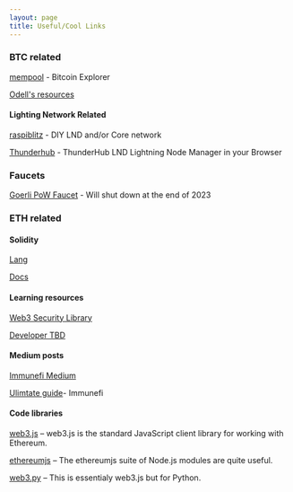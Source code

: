 ```yaml
---
layout: page
title: Useful/Cool Links
---
```


### BTC related
[mempool](https://mempool.space/) - Bitcoin Explorer

[Odell's resources](https://odell.xyz/#bitcoin-tools)

#### Lighting Network Related
[raspiblitz](https://github.com/raspiblitz/raspiblitz) - DIY LND and/or Core network 

[Thunderhub](https://github.com/apotdevin/thunderhub) - ThunderHub LND Lightning Node Manager in your Browser

### Faucets
[Goerli PoW Faucet](https://goerli-faucet.pk910.de/) - Will shut down at the end of 2023

### ETH related

#### Solidity 

[Lang](https://soliditylang.org/)

[Docs](https://docs.soliditylang.org/en/v0.8.20/)

#### Learning resources

[Web3 Security Library](https://github.com/immunefi-team/Web3-Security-Library?utm_source=immunefi)

[Developer TBD](https://developer.tbd.website/learn/)

#### Medium posts
[Immunefi Medium](https://medium.com/immunefi)

[Ulimtate guide](https://medium.com/immunefi/hacking-the-blockchain-an-ultimate-guide-4f34b33c6e8b)- Immunefi

#### Code libraries

[web3.js](https://github.com/web3/web3.js) – web3.js is the standard JavaScript client library for working with Ethereum.

[ethereumjs](https://github.com/ethereumjs) – The ethereumjs suite of Node.js modules are quite useful.

[web3.py](https://github.com/ethereum/web3.py) – This is essentialy web3.js but for Python.
